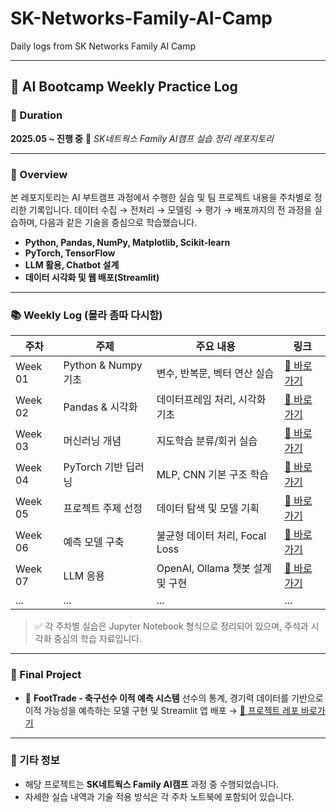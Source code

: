 # SK-Networks-Family-AI-Camp
Daily logs from SK Networks Family AI Camp

---

## 🧠 AI Bootcamp Weekly Practice Log

### 📅 Duration

**2025.05 \~ 진행 중**
📍 *SK네트웍스 Family AI캠프 실습 정리 레포지토리*

---

### 🧾 Overview

본 레포지토리는 AI 부트캠프 과정에서 수행한 실습 및 팀 프로젝트 내용을 주차별로 정리한 기록입니다.
데이터 수집 → 전처리 → 모델링 → 평가 → 배포까지의 전 과정을 실습하며, 다음과 같은 기술을 중심으로 학습했습니다.

* **Python, Pandas, NumPy, Matplotlib, Scikit-learn**
* **PyTorch, TensorFlow**
* **LLM 활용, Chatbot 설계**
* **데이터 시각화 및 웹 배포(Streamlit)**

---

### 📚 Weekly Log (몰라 좀따 다시함)

| 주차      | 주제                | 주요 내용                  | 링크                                  |
| ------- | ----------------- | ---------------------- | ----------------------------------- |
| Week 01 | Python & Numpy 기초 | 변수, 반복문, 벡터 연산 실습      | [🔗 바로가기](https://github.com/juyeonkwon/SK-Networks-Family-AI-Camp/tree/d5955674ade7027df4574e6c7d4c48cc19aef3a8/Week%201) |
| Week 02 | Pandas & 시각화      | 데이터프레임 처리, 시각화 기초      | [🔗 바로가기](https://github.com/juyeonkwon/SK-Networks-Family-AI-Camp/tree/d5955674ade7027df4574e6c7d4c48cc19aef3a8/Week%202) |
| Week 03 | 머신러닝 개념           | 지도학습 분류/회귀 실습          | [🔗 바로가기](https://github.com/juyeonkwon/SK-Networks-Family-AI-Camp/tree/d5955674ade7027df4574e6c7d4c48cc19aef3a8/Week%203) |
| Week 04 | PyTorch 기반 딥러닝    | MLP, CNN 기본 구조 학습      | [🔗 바로가기](https://github.com/juyeonkwon/SK-Networks-Family-AI-Camp/tree/d5955674ade7027df4574e6c7d4c48cc19aef3a8/Week%204) |
| Week 05 | 프로젝트 주제 선정        | 데이터 탐색 및 모델 기획         | [🔗 바로가기](https://github.com/juyeonkwon/SK-Networks-Family-AI-Camp/tree/d5955674ade7027df4574e6c7d4c48cc19aef3a8/Week%205) |
| Week 06 | 예측 모델 구축          | 불균형 데이터 처리, Focal Loss | [🔗 바로가기](https://github.com/juyeonkwon/SK-Networks-Family-AI-Camp/tree/d5955674ade7027df4574e6c7d4c48cc19aef3a8/Week%206) |
| Week 07 | LLM 응용            | OpenAI, Ollama 챗봇 설계 및 구현      | [🔗 바로가기](https://github.com/juyeonkwon/SK-Networks-Family-AI-Camp/tree/d5955674ade7027df4574e6c7d4c48cc19aef3a8/Week%207) |
| ...     | ...               | ...                    | ...                                 |

> ✅ 각 주차별 실습은 Jupyter Notebook 형식으로 정리되어 있으며, 주석과 시각화 중심의 학습 자료입니다.

---

### 🚀 Final Project

* 📌 **FootTrade - 축구선수 이적 예측 시스템**
  선수의 통계, 경기력 데이터를 기반으로 이적 가능성을 예측하는 모델 구현 및 Streamlit 앱 배포
  → [🔗 프로젝트 레포 바로가기](https://github.com/your-id/foottrade)

---

### 📎 기타 정보

* 해당 프로젝트는 **SK네트웍스 Family AI캠프** 과정 중 수행되었습니다.
* 자세한 실습 내역과 기술 적용 방식은 각 주차 노트북에 포함되어 있습니다.
